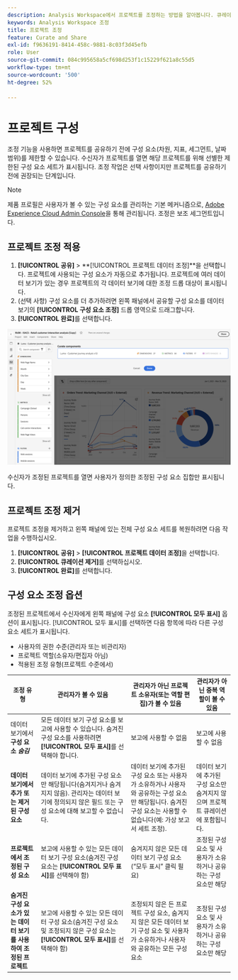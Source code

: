 ```yaml
---
description: Analysis Workspace에서 프로젝트를 조정하는 방법을 알아봅니다. 큐레이션은 프로젝트를 공유하기 전에 구성 요소에 대한 액세스를 제한합니다.
keywords: Analysis Workspace 조정
title: 프로젝트 조정
feature: Curate and Share
exl-id: f9636191-8414-458c-9881-8c03f3d45efb
role: User
source-git-commit: 084c995658a5cf698d253f1c15229f621a8c55d5
workflow-type: tm+mt
source-wordcount: '500'
ht-degree: 52%

---
```


# 프로젝트 구성

조정 기능을 사용하면 프로젝트를 공유하기 전에 구성 요소(차원, 지표, 세그먼트, 날짜 범위)를 제한할 수 있습니다. 수신자가 프로젝트를 열면 해당 프로젝트를 위해 선별한 제한된 구성 요소 세트가 표시됩니다. 조정 작업은 선택 사항이지만 프로젝트를 공유하기 전에 권장되는 단계입니다.

>[!NOTE]
> 제품 프로필은 사용자가 볼 수 있는 구성 요소를 관리하는 기본 메커니즘으로, [Adobe Experience Cloud Admin Console](https://experienceleague.adobe.com/en/docs/core-services/interface/administration/admin-tool-experience-cloud)을 통해 관리됩니다. 조정은 보조 세그먼트입니다.

## 프로젝트 조정 적용

1. **[!UICONTROL 공유]** > **[!UICONTROL 프로젝트 데이터 조정]**을 선택합니다.
프로젝트에 사용되는 구성 요소가 자동으로 추가됩니다.
프로젝트에 여러 데이터 보기가 있는 경우 프로젝트의 각 데이터 보기에 대한 조정 드롭 대상이 표시됩니다.
1. (선택 사항) 구성 요소를 더 추가하려면 왼쪽 패널에서 공유할 구성 요소를 데이터 보기의 **[!UICONTROL 구성 요소 조정]** 드롭 영역으로 드래그합니다.
1. **[!UICONTROL 완료]**&#x200B;를 선택합니다.

<!--
Curation can also be applied from the [!UICONTROL Share] menu by selecting **[!UICONTROL Curate and Share]**. This option automatically curates the project to the components in use in the project. You can add additional components following the steps above.
-->

![프로젝트에서 사용 중인 구성 요소를 보여 주는 구성 요소 조정 창.](assets/curation-field.png)

수신자가 조정된 프로젝트를 열면 사용자가 정의한 조정된 구성 요소 집합만 표시됩니다.


## 프로젝트 조정 제거

프로젝트 조정을 제거하고 왼쪽 패널에 있는 전체 구성 요소 세트를 복원하려면 다음 작업을 수행하십시오.

1. **[!UICONTROL 공유]** > **[!UICONTROL 프로젝트 데이터 조정]**&#x200B;을 선택합니다.
1. **[!UICONTROL 큐레이션 제거]**&#x200B;를 선택하십시오.
1. **[!UICONTROL 완료]**&#x200B;를 선택합니다.

## 구성 요소 조정 옵션

조정된 프로젝트에서 수신자에게 왼쪽 패널에 구성 요소 **[!UICONTROL 모두 표시]** 옵션이 표시됩니다. [!UICONTROL 모두 표시]를 선택하면 다음 항목에 따라 다른 구성 요소 세트가 표시됩니다.

* 사용자의 권한 수준(관리자 또는 비관리자)
* 프로젝트 역할(소유자/편집자 아님)
* 적용된 조정 유형(프로젝트 수준에서)

| 조정 유형 | 관리자가 볼 수 있음 | 관리자가 아닌 프로젝트 소유자(또는 역할 편집)가 볼 수 있음 | 관리자가 아닌 중복 역할이 볼 수 있음 |
| --- | --- | --- | --- |
| 데이터 보기에서 **구성 요소 *숨김*** | 모든 데이터 보기 구성 요소를 보고에 사용할 수 있습니다. 숨겨진 구성 요소를 사용하려면 **[!UICONTROL 모두 표시]**&#x200B;를 선택해야 합니다. | 보고에 사용할 수 없음 | 보고에 사용할 수 없음 |
| **데이터 보기에서 추가 또는 제거된 구성 요소** | 데이터 보기에 추가된 구성 요소만 해당됩니다(숨겨지거나 숨겨지지 않음). 관리자는 데이터 보기에 정의되지 않은 필드 또는 구성 요소에 대해 보고할 수 없습니다. | 데이터 보기에 추가된 구성 요소 또는 사용자가 소유하거나 사용자와 공유하는 구성 요소만 해당됩니다. 숨겨진 구성 요소는 사용할 수 없습니다(예: 가상 보고서 세트 조정). | 데이터 보기에 추가된 구성 요소만 숨겨지지 않으며 프로젝트 큐레이션에 포함됩니다. |
| **프로젝트에서 조정된 구성 요소** | 보고에 사용할 수 있는 모든 데이터 보기 구성 요소(숨겨진 구성 요소는 **[!UICONTROL 모두 표시]**&#x200B;를 선택해야 함) | 숨겨지지 않은 모든 데이터 보기 구성 요소(“모두 표시” 클릭 필요) | 조정된 구성 요소 및 사용자가 소유하거나 공유하는 구성 요소만 해당 |
| **숨겨진 구성 요소가 있는 데이터 보기를 사용하여 조정된 프로젝트** | 보고에 사용할 수 있는 모든 데이터 구성 요소(숨겨진 구성 요소 및 조정되지 않은 구성 요소는 **[!UICONTROL 모두 표시]**&#x200B;를 선택해야 함) | 조정되지 않은 든 프로젝트 구성 요소, 숨겨지지 않은 모든 데이터 보기 구성 요소 및 사용자가 소유하거나 사용자와 공유하는 모든 구성 요소 | 조정된 구성 요소 및 사용자가 소유하거나 공유하는 구성 요소만 해당 |
